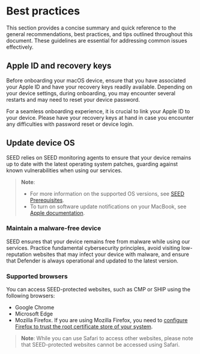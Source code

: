 # Best practices
This section provides a concise summary and quick reference to the general recommendations, best practices, and tips outlined throughout this document. These guidelines are essential for addressing common issues effectively.

## Apple ID and recovery keys
Before onboarding your macOS device, ensure that you have associated your Apple ID and have your recovery keys readily available. Depending on your device settings, during onboarding, you may encounter several restarts and may need to reset your device password.

For a seamless onboarding experience, it is crucial to link your Apple ID to your device. Please have your recovery keys at hand in case you encounter any difficulties with password reset or device login.

## Update device OS
SEED relies on SEED monitoring agents to ensure that your device remains up to date with the latest operating system patches, guarding against known vulnerabilities when using our services.

>**Note**:
>
>- For more information on the supported OS versions, see [SEED Prerequisites](/onboard-device/seed-prerequisites.md).
>- To turn on software update notifications on your MacBook, see [Apple documentation](https://support.apple.com/en-sg/guide/mac-help/mchlpx1065/mac).

### Maintain a malware-free device
SEED ensures that your device remains free from malware while using our services. Practice fundamental cybersecurity principles, avoid visiting low-reputation websites that may infect your device with malware, and ensure that Defender is always operational and updated to the latest version.

### Supported browsers
You can access SEED-protected websites, such as CMP or SHIP using the following browsers:

- Google Chrome
- Microsoft Edge
- Mozilla Firefox. If you are using Mozilla Firefox, you need to [configure Firefox to trust the root certificate store of your system](https://support.mozilla.org/en-US/kb/setting-certificate-authorities-firefox).

> **Note**: While you can use Safari to access other websites, please note that SEED-protected websites cannot be accessed using Safari.
